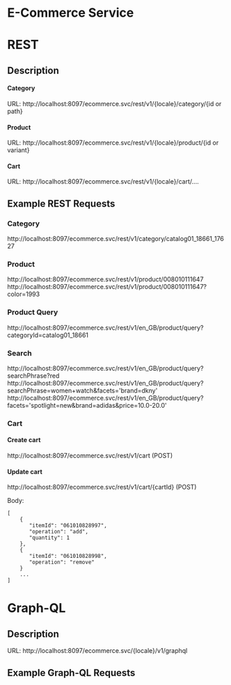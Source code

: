   E-Commerce Service
========================
  
# REST

  
## Description

#### Category
URL: http://localhost:8097/ecommerce.svc/rest/v1/{locale}/category/{id or path}

#### Product
URL: http://localhost:8097/ecommerce.svc/rest/v1/{locale}/product/{id or variant}
  
#### Cart
URL: http://localhost:8097/ecommerce.svc/rest/v1/{locale}/cart/....
  
## Example REST Requests


### Category

http://localhost:8097/ecommerce.svc/rest/v1/category/catalog01_18661_17627


### Product

http://localhost:8097/ecommerce.svc/rest/v1/product/008010111647
http://localhost:8097/ecommerce.svc/rest/v1/product/008010111647?color=1993

### Product Query

http://localhost:8097/ecommerce.svc/rest/v1/en_GB/product/query?categoryId=catalog01_18661

### Search

http://localhost:8097/ecommerce.svc/rest/v1/en_GB/product/query?searchPhrase?red
http://localhost:8097/ecommerce.svc/rest/v1/en_GB/product/query?searchPhrase=women+watch&facets='brand=dkny'
http://localhost:8097/ecommerce.svc/rest/v1/en_GB/product/query?facets='spotlight=new&brand=adidas&price=10.0-20.0'


### Cart

#### Create cart
http://localhost:8097/ecommerce.svc/rest/v1/cart (POST)

#### Update cart
http://localhost:8097/ecommerce.svc/rest/v1/cart/{cartId} (POST)

Body:

```
[
    {
       "itemId": "061010828997",
       "operation": "add",
       "quantity": 1
    },
    {
       "itemId": "061010828998",
       "operation": "remove"
    }
    ...
]
```


# Graph-QL

## Description

URL: http://localhost:8097/ecommerce.svc/{locale}/v1/graphql 

## Example Graph-QL Requests





